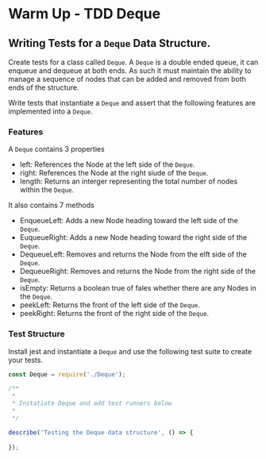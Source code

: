 # Warm Up - TDD Deque

## Writing Tests for a `Deque` Data Structure.

Create tests for a class called `Deque`.   A `Deque` is a double ended queue, it can enqueue and dequeue at both ends.  As such it must maintain the ability to manage a sequence of nodes that can be added and removed from both ends of the structure.

Write tests that instantiate a `Deque` and assert that the following features are implemented into a `Deque`.

### Features

A `Deque` contains 3 properties

- left: References the Node at the left side of the `Deque`.
- right: References the Node at the right siude of the `Deque`.
- length: Returns an interger representing the total number of nodes within the `Deque`.
  
It also contains 7 methods

- EnqueueLeft: Adds a new Node heading toward the left side of the `Deque`.
- EuqueueRight: Adds a new Node heading toward the right side of the `Deque`.
- DequeueLeft: Removes and returns the Node from the elft side of the `Deque`.
- DequeueRight: Removes and returns the Node from the right side of the `Deque`.
- isEmpty: Returns a boolean true of fales whether there are any Nodes in the `Deque`.
- peekLeft: Returns the front of the left side of the `Deque`.
- peekRight: Returns the front of the right side of the `Deque`.

### Test Structure

Install jest and instantiate a `Deque` and use the following test suite to create your tests.

```javascript
const Deque = require('./Deque');

/**
 *
 * Instatiate Deque and add test runners below
 *
 */

describe('Testing the Deque data structure', () => {
  
});
```
